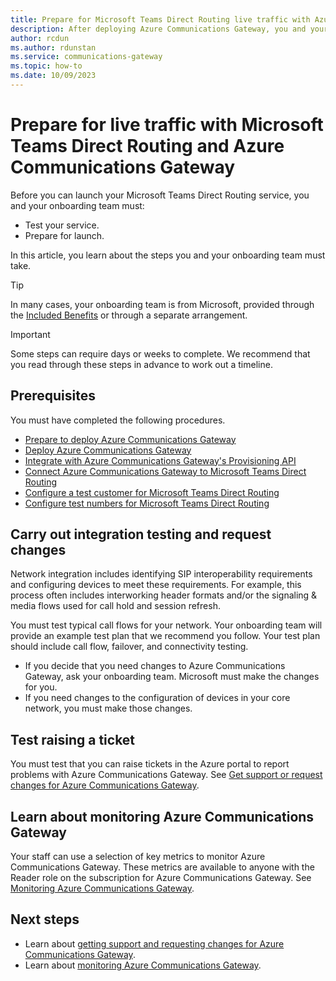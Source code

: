 ```yaml
---
title: Prepare for Microsoft Teams Direct Routing live traffic with Azure Communications Gateway
description: After deploying Azure Communications Gateway, you and your onboarding team must carry out further integration work before you can launch your Microsoft Teams Direct Routing service.
author: rcdun
ms.author: rdunstan
ms.service: communications-gateway
ms.topic: how-to
ms.date: 10/09/2023
---
```


# Prepare for live traffic with Microsoft Teams Direct Routing and Azure Communications Gateway

Before you can launch your Microsoft Teams Direct Routing service, you and your onboarding team must:

- Test your service.
- Prepare for launch.

In this article, you learn about the steps you and your onboarding team must take.

> [!TIP]
> In many cases, your onboarding team is from Microsoft, provided through the [Included Benefits](onboarding.md) or through a separate arrangement.

> [!IMPORTANT]
> Some steps can require days or weeks to complete. We recommend that you read through these steps in advance to work out a timeline.

## Prerequisites

You must have completed the following procedures.

- [Prepare to deploy Azure Communications Gateway](prepare-to-deploy.md)
- [Deploy Azure Communications Gateway](deploy.md)
- [Integrate with Azure Communications Gateway's Provisioning API](integrate-with-provisioning-api.md)
- [Connect Azure Communications Gateway to Microsoft Teams Direct Routing](connect-teams-direct-routing.md)
- [Configure a test customer for Microsoft Teams Direct Routing](configure-test-customer-teams-direct-routing.md)
- [Configure test numbers for Microsoft Teams Direct Routing](configure-test-numbers-teams-direct-routing.md)

## Carry out integration testing and request changes

Network integration includes identifying SIP interoperability requirements and configuring devices to meet these requirements. For example, this process often includes interworking header formats and/or the signaling & media flows used for call hold and session refresh.

You must test typical call flows for your network. Your onboarding team will provide an example test plan that we recommend you follow. Your test plan should include call flow, failover, and connectivity testing.

- If you decide that you need changes to Azure Communications Gateway, ask your onboarding team. Microsoft must make the changes for you.
- If you need changes to the configuration of devices in your core network, you must make those changes.

## Test raising a ticket

You must test that you can raise tickets in the Azure portal to report problems with Azure Communications Gateway. See [Get support or request changes for Azure Communications Gateway](request-changes.md).

## Learn about monitoring Azure Communications Gateway

Your staff can use a selection of key metrics to monitor Azure Communications Gateway. These metrics are available to anyone with the Reader role on the subscription for Azure Communications Gateway. See [Monitoring Azure Communications Gateway](monitor-azure-communications-gateway.md).

## Next steps

- Learn about [getting support and requesting changes for Azure Communications Gateway](request-changes.md).
- Learn about [monitoring Azure Communications Gateway](monitor-azure-communications-gateway.md).
